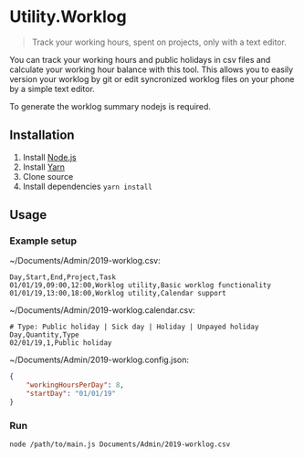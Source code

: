 # Utility.Worklog

> Track your working hours, spent on projects, only with a text editor.

You can track your working hours and public holidays in csv files and calculate your working hour balance with this tool. This allows you to easily version your worklog by git or edit syncronized worklog files on your phone by a simple text editor.

To generate the worklog summary nodejs is required.


## Installation

1. Install [Node.js](https://nodejs.org/en/)
2. Install [Yarn](https://yarnpkg.com/lang/en/docs/install/)
3. Clone source
4. Install dependencies `yarn install`

## Usage

### Example setup

~/Documents/Admin/2019-worklog.csv:
```csv
Day,Start,End,Project,Task
01/01/19,09:00,12:00,Worklog utility,Basic worklog functionality
01/01/19,13:00,18:00,Worklog utility,Calendar support
```

~/Documents/Admin/2019-worklog.calendar.csv:
```csv
# Type: Public holiday | Sick day | Holiday | Unpayed holiday
Day,Quantity,Type
02/01/19,1,Public holiday
```

~/Documents/Admin/2019-worklog.config.json:
```json
{
    "workingHoursPerDay": 8,
    "startDay": "01/01/19"
}
```

### Run
```sh
node /path/to/main.js Documents/Admin/2019-worklog.csv
```

